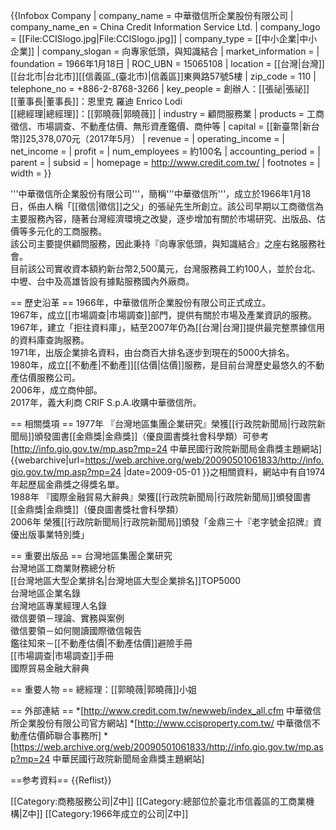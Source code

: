{{Infobox Company 
| company_name = 中華徵信所企業股份有限公司
| company_name_en = China Credit Information Service Ltd.
| company_logo = [[File:CCISlogo.jpg|File:CCISlogo.jpg]]
| company_type = [[中小企業|中小企業]]
| company_slogan = 向專家低頭，與知識結合
| market_information = 
| foundation = 1966年1月18日
| ROC_UBN = 15065108
| location = [[台灣|台灣]][[台北市|台北市]][[信義區_(臺北市)|信義區]]東興路57號5樓
| zip_code = 110
| telephone_no = +886-2-8768-3266
| key_people = 創辦人：[[張祕|張祕]]<br />[[董事長|董事長]]：恩里克 羅迪 Enrico Lodi <br />[[總經理|總經理]]：[[郭曉薇|郭曉薇]]
| industry = 顧問服務業
| products = 工商徵信、市場調查、不動產估價、無形資產鑑價、商仲等
| capital = [[新臺幣|新台幣]]25,378,070元（2017年5月）
| revenue = 
| operating_income = 
| net_income = 
| profit = 
| num_employees = 約100名
| accounting_period = 
| parent = 
| subsid = 
| homepage = http://www.credit.com.tw/
| footnotes = 
| width = 
}}

'''中華徵信所企業股份有限公司'''，簡稱'''中華徵信所'''，成立於1966年1月18日，係由人稱「[[徵信|徵信]]之父」的張祕先生所創立。該公司早期以工商徵信為主要服務內容，隨著台灣經濟環境之改變，逐步增加有關於市場研究、出版品、估價等多元化的工商服務。<br />
該公司主要提供顧問服務，因此秉持『向專家低頭，與知識結合』之座右銘服務社會。<br />
目前該公司實收資本額約新台幣2,500萬元，台灣服務員工約100人，並於台北、中壢、台中及高雄皆設有據點服務國內外廠商。

== 歷史沿革 ==
1966年，中華徵信所企業股份有限公司正式成立。<br />
1967年，成立[[市場調查|市場調查]]部門，提供有關於市場及產業資訊的服務。<br />
1967年，建立「拒往資料庫」，結至2007年仍為[[台灣|台灣]]提供最完整票據信用的資料庫查詢服務。<br />
1971年，出版企業排名資料，由台商百大排名逐步到現在的5000大排名。<br />
1980年，成立[[不動產|不動產]][[估價|估價]]服務，是目前台灣歷史最悠久的不動產估價服務公司。<br />
2006年，成立商仲部。<br />
2017年，義大利商 CRIF S.p.A.收購中華徵信所。

== 相關獎項 ==
1977年 『台灣地區集團企業研究』榮獲[[行政院新聞局|行政院新聞局]]頒發圖書[[金鼎獎|金鼎獎]]（優良圖書獎社會科學類）<ref>可參考[http://info.gio.gov.tw/mp.asp?mp=24 中華民國行政院新聞局金鼎獎主題網站] {{webarchive|url=https://web.archive.org/web/20090501061833/http://info.gio.gov.tw/mp.asp?mp=24 |date=2009-05-01 }}之相關資料，網站中有自1974年起歷屆金鼎獎之得獎名單。</ref><br />
1988年 『國際金融貿易大辭典』榮獲[[行政院新聞局|行政院新聞局]]頒發圖書[[金鼎獎|金鼎獎]]（優良圖書獎社會科學類）<br />
2006年  榮獲[[行政院新聞局|行政院新聞局]]頒發「金鼎三十『老字號金招牌』資優出版事業特別獎」

== 重要出版品 ==
台灣地區集團企業研究<br />
台灣地區工商業財務總分析<br />
[[台灣地區大型企業排名|台灣地區大型企業排名]]TOP5000<br />
台灣地區企業名錄<br />
台灣地區專業經理人名錄<br />
徵信要領－理論、實務與案例<br />
徵信要領－如何閱讀國際徵信報告<br />
鑑往知來－[[不動產估價|不動產估價]]避險手冊<br />
[[市場調查|市場調查]]手冊<br />
國際貿易金融大辭典

== 重要人物 ==
總經理：[[郭曉薇|郭曉薇]]小姐

== 外部連結 ==
*[http://www.credit.com.tw/newweb/index_all.cfm 中華徵信所企業股份有限公司官方網站]
*[http://www.ccisproperty.com.tw/ 中華徵信不動產估價師聯合事務所]
*[https://web.archive.org/web/20090501061833/http://info.gio.gov.tw/mp.asp?mp=24 中華民國行政院新聞局金鼎獎主題網站]

==参考資料==
{{Reflist}}

[[Category:商務服務公司|Z中]]
[[Category:總部位於臺北市信義區的工商業機構|Z中]]
[[Category:1966年成立的公司|Z中]]
